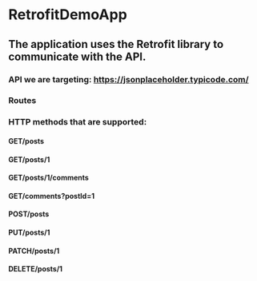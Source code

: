 # RetrofitDemoApp

## The application uses the Retrofit library to communicate with the API.
### API we are targeting: https://jsonplaceholder.typicode.com/
### Routes

### HTTP methods that are supported: 
#### GET/posts 
#### GET/posts/1
#### GET/posts/1/comments
#### GET/comments?postId=1
#### POST/posts
#### PUT/posts/1
#### PATCH/posts/1
#### DELETE/posts/1
